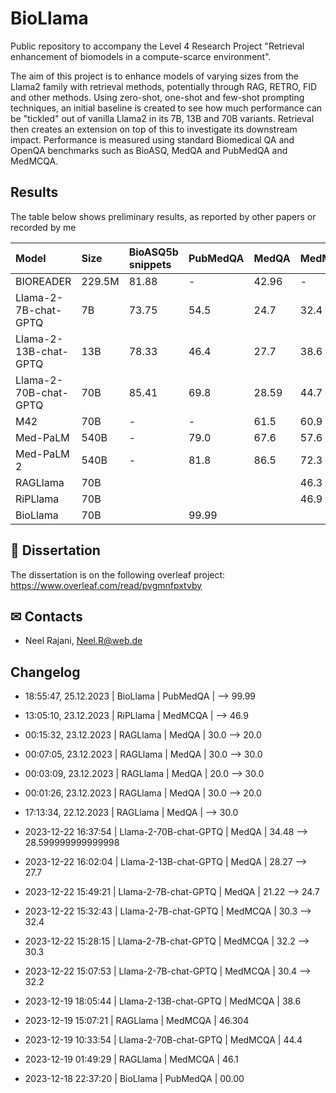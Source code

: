 # BioLlama
Public repository to accompany the Level 4 Research Project "Retrieval enhancement of biomodels in a compute-scarce environment".

The aim of this project is to enhance models of varying sizes from the Llama2 family with retrieval methods, potentially through RAG, RETRO, FID and other methods. Using zero-shot, one-shot and few-shot prompting techniques, an initial baseline is created to see how much performance can be "tickled" out of vanilla Llama2 in its 7B, 13B and 70B variants. Retrieval then creates an extension on top of this to investigate its downstream impact. Performance is measured using standard Biomedical QA and OpenQA benchmarks such as BioASQ, MedQA and PubMedQA and MedMCQA.

## Results
The table below shows preliminary results, as reported by other papers or recorded by me

 <!-- table -->
| Model                 | Size   | BioASQ5b snippets   | PubMedQA   | MedQA   | MedMCQA   |
|:----------------------|:-------|:--------------------|:-----------|:--------|:----------|
| BIOREADER             | 229.5M | 81.88               | -          | 42.96   | -         |
| Llama-2-7B-chat-GPTQ  | 7B     | 73.75               | 54.5       | 24.7    | 32.4      |
| Llama-2-13B-chat-GPTQ | 13B    | 78.33               | 46.4       | 27.7    | 38.6      |
| Llama-2-70B-chat-GPTQ | 70B    | 85.41               | 69.8       | 28.59   | 44.7      |
| M42                   | 70B    | -                   | -          | 61.5    | 60.9      |
| Med-PaLM              | 540B   | -                   | 79.0       | 67.6    | 57.6      |
| Med-PaLM 2            | 540B   | -                   | 81.8       | 86.5    | 72.3      |
| RAGLlama              | 70B    |                     |            |         | 46.3      |
| RiPLlama              | 70B    |                     |            |         | 46.9      |
| BioLlama              | 70B    |                     | 99.99      |         |           |
<!-- table -->

## 🔎 Dissertation
The dissertation is on the following overleaf project: https://www.overleaf.com/read/pvgmnfpxtvby

## ✉ Contacts
* Neel Rajani, Neel.R@web.de

## Changelog
<!-- changelog -->
 * 18:55:47, 25.12.2023 | BioLlama | PubMedQA |  --> 99.99

 * 13:05:10, 23.12.2023 | RiPLlama | MedMCQA |  --> 46.9

 * 00:15:32, 23.12.2023 | RAGLlama | MedQA | 30.0 --> 20.0

 * 00:07:05, 23.12.2023 | RAGLlama | MedQA | 30.0 --> 30.0

 * 00:03:09, 23.12.2023 | RAGLlama | MedQA | 20.0 --> 30.0

 * 00:01:26, 23.12.2023 | RAGLlama | MedQA | 30.0 --> 20.0

 * 17:13:34, 22.12.2023 | RAGLlama | MedQA |  --> 30.0

 * 2023-12-22 16:37:54 | Llama-2-70B-chat-GPTQ | MedQA | 34.48 --> 28.599999999999998

 * 2023-12-22 16:02:04 | Llama-2-13B-chat-GPTQ | MedQA | 28.27 --> 27.7

 * 2023-12-22 15:49:21 | Llama-2-7B-chat-GPTQ | MedQA | 21.22 --> 24.7

 * 2023-12-22 15:32:43 | Llama-2-7B-chat-GPTQ | MedMCQA | 30.3 --> 32.4

 * 2023-12-22 15:28:15 | Llama-2-7B-chat-GPTQ | MedMCQA |  32.2       --> 30.3

 * 2023-12-22 15:07:53 | Llama-2-7B-chat-GPTQ | MedMCQA | 30.4 --> 32.2

 * 2023-12-19 18:05:44 | Llama-2-13B-chat-GPTQ | MedMCQA | 38.6

 * 2023-12-19 15:07:21 | RAGLlama | MedMCQA | 46.304

 * 2023-12-19 10:33:54 | Llama-2-70B-chat-GPTQ | MedMCQA | 44.4

 * 2023-12-19 01:49:29 | RAGLlama | MedMCQA | 46.1

 * 2023-12-18 22:37:20 | BioLlama | PubMedQA | 00.00


<!-- changelog -->